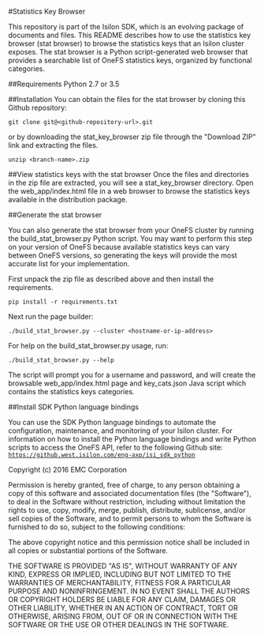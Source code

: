 #Statistics Key Browser

This repository is part of the Isilon SDK, which is an evolving package of documents and files. This README describes how to use the statistics key browser (stat browser) to browse the statistics keys that an Isilon cluster exposes. The stat browser is a Python script-generated web browser that provides a searchable list of OneFS statistics keys, organized by functional categories.

##Requirements
Python 2.7 or 3.5

##Installation
You can obtain the files for the stat browser by cloning this Github repository:

`git clone git@<github-repository-url>.git`

or by downloading the stat_key_browser zip file through the "Download ZIP" link and extracting the files.

`unzip <branch-name>.zip`

##View statistics keys with the stat browser
Once the files and directories in the zip file are extracted, you will see a stat_key_browser directory. Open the web_app/index.html file in a web browser to browse the statistics keys available in the distribution package.

##Generate the stat browser

You can also generate the stat browser from your OneFS cluster by running the build_stat_browser.py Python script. You may want to perform this step on your version of OneFS because available statistics keys can vary between OneFS versions, so generating the keys will provide the most accurate list for your implementation.

First unpack the zip file as described above and then install the requirements.

`pip install -r requirements.txt`

Next run the page builder:

`./build_stat_browser.py --cluster <hostname-or-ip-address>`

For help on the build_stat_browser.py usage, run:

`./build_stat_browser.py --help`

The script will prompt you for a username and password, and will create the browsable web_app/index.html page and key_cats.json Java script which contains the statistics keys categories.

##Install SDK Python language bindings

You can use the SDK Python language bindings to automate the configuration, maintenance, and monitoring of your Isilon cluster. For information on how to install the Python language bindings and write Python scripts to access the OneFS API, refer to the following Github site:
[`https://github.west.isilon.com/eng-axp/isi_sdk_python`](https://github.west.isilon.com/eng-axp/isi_sdk_python)

Copyright (c) 2016 EMC Corporation

Permission is hereby granted, free of charge, to any person obtaining a copy
of this software and associated documentation files (the "Software"), to deal
in the Software without restriction, including without limitation the rights
to use, copy, modify, merge, publish, distribute, sublicense, and/or sell
copies of the Software, and to permit persons to whom the Software is
furnished to do so, subject to the following conditions:

The above copyright notice and this permission notice shall be included in all
copies or substantial portions of the Software.

THE SOFTWARE IS PROVIDED "AS IS", WITHOUT WARRANTY OF ANY KIND, EXPRESS OR
IMPLIED, INCLUDING BUT NOT LIMITED TO THE WARRANTIES OF MERCHANTABILITY,
FITNESS FOR A PARTICULAR PURPOSE AND NONINFRINGEMENT. IN NO EVENT SHALL THE
AUTHORS OR COPYRIGHT HOLDERS BE LIABLE FOR ANY CLAIM, DAMAGES OR OTHER
LIABILITY, WHETHER IN AN ACTION OF CONTRACT, TORT OR OTHERWISE, ARISING FROM,
OUT OF OR IN CONNECTION WITH THE SOFTWARE OR THE USE OR OTHER DEALINGS IN THE
SOFTWARE.

